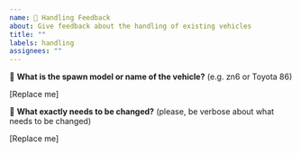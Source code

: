 ```yaml
---
name: 🔧 Handling Feedback
about: Give feedback about the handling of existing vehicles
title: ""
labels: handling
assignees: ""
---
```


🚗 **What is the spawn model or name of the vehicle?** (e.g. zn6 or Toyota 86)

[Replace me]

🔧 **What exactly needs to be changed?** (please, be verbose about what needs to be changed)

[Replace me]
